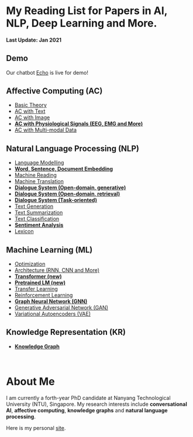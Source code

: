 # My Reading List for Papers in AI, NLP, Deep Learning and More.

#### Last Update: Jan 2021

## Demo
Our chatbot [Echo](https://zhongpeixiang.github.io/demo/) is live for demo!
## Affective Computing (AC)

 - [Basic Theory](./AC/AC_theory.md)
 - [AC with Text](./AC/AC_text.md)
 - [AC with Image](./AC/AC_image.md)
 - [**AC with Physiological Signals (EEG, EMG and More)**](./AC/AC_physiological.md)
 - [AC with Multi-modal Data](./AC/AC_multimodal.md)

## Natural Language Processing (NLP)

 - [Language Modelling](./NLP/NLP_modelling.md)
 - [**Word, Sentence, Document Embedding** ](./NLP/NLP_embedding.md)
 - [Machine Reading](./NLP/NLP_reading.md)
 - [Machine Translation](./NLP/NLP_translation.md)
 - [**Dialogue System (Open-domain, generative)**](./NLP/NLP_dialogue_generative.md)
 - [**Dialogue System (Open-domain, retrieval)**](./NLP/NLP_dialogue_retrieval.md)
 - [**Dialogue System (Task-oriented)**](./NLP/NLP_dialogue_task.md)
 - [Text Generation](./NLP/NLP_generation.md)
 - [Text Summarization](./NLP/NLP_summarization.md)
 - [Text Classification](./NLP/NLP_classification.md)
 - [**Sentiment Analysis**](./NLP/NLP_sentiment.md)
 - [Lexicon](./NLP/NLP_lexicon.md)

## Machine Learning (ML)

 - [Optimization](./ML/ML_optimization.md)
 - [Architecture (RNN, CNN and More)](./ML/ML_architecture.md)
 - [**Transformer (new)**](./ML/ML_transformer.md)
 - [**Pretrained LM (new)**](./ML/ML_pretrained_lm.md)
 - [Transfer Learning](./ML/ML_transfer.md)
 - [Reinforcement Learning](./ML/ML_reinforcement.md)
 - [**Graph Neural Network (GNN)**](./ML/ML_GNN.md)
 - [Generative Adversarial Network (GAN)](./ML/ML_GAN.md)
 - [Variational Autoencoders (VAE)](./ML/ML_VAE.md)

## Knowledge Representation (KR)

 - [**Knowledge Graph**](./KR/KR_graph.md)


<!---
## Computer Vision (CV)
 - [Reasoning](./KR/KR_reasoning.md)
 - [Image Classification](./CV/CV_classification.md)
 - [Instance Segmentation](./CV/CV_segmentation.md)
 - [Visual Question Answering](./CV/CV_visual_QA.md)
 - [Image Captioning](./CV/CV_captioning.md)
 - [Image Generation](./CV/CV_generation.md)
--->

<br/>

# About Me
I am currently a forth-year PhD candidate at Nanyang Technological University (NTU), Singapore. My research interests include **conversational AI**, **affective computing**, **knowledge graphs** and **natural language processing**.

Here is my personal [site](https://zhongpeixiang.github.io/).


<!--stackedit_data:
eyJoaXN0b3J5IjpbODY4MTQ0MjU4LC0zMjc0NDE3MSwyMjM0NT
Y0NDMsNjM2NjA1NDkyLC0zMzgxNjMzNjMsLTExMzEzNTU0NzQs
LTExMTIxNjIyMDMsMTM5Mjg4NDQ4NSw5ODEwNDgwOTcsNDExMz
MzNjksLTE4MTAwMjc2MjksLTU4NDY5Nzk5NSwtMTEwMzc4Nzg1
OSwxOTEwMTg5NDE3LC00MzkzMDI2MTUsLTk5MTgxNDg3MCwtOT
g4MTA1MTIyLC0zODM4NjQ0MzUsLTg2OTEyMzI4MSwtMTc0ODcz
MTgzN119
-->